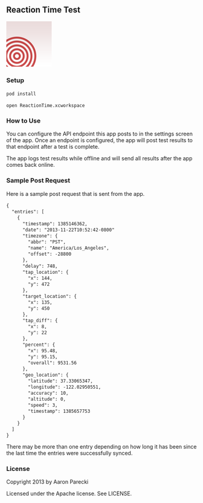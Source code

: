 ## Reaction Time Test

![Icon](ReactionTime/Images.xcassets/AppIcon.appiconset/Icon60@2x.png)

### Setup

`pod install`

`open ReactionTime.xcworkspace`

### How to Use

You can configure the API endpoint this app posts to in the settings screen of the app. 
Once an endpoint is configured, the app will post test results to that endpoint 
after a test is complete.

The app logs test results while offline and will send all results after the app comes 
back online.


### Sample Post Request

Here is a sample post request that is sent from the app.

```
{
  "entries": [
    {
      "timestamp": 1385146362,
      "date": "2013-11-22T10:52:42-0800"
      "timezone": {
        "abbr": "PST",
        "name": "America/Los_Angeles",
        "offset": -28800
      },
      "delay": 748,
      "tap_location": {
        "x": 144,
        "y": 472
      },
      "target_location": {
        "x": 135,
        "y": 450
      },
      "tap_diff": {
        "x": 8,
        "y": 22
      },
      "percent": {
        "x": 95.48,
        "y": 95.15,
        "overall": 9531.56
      },
      "geo_location": {
        "latitude": 37.33065347,
        "longitude": -122.02950551,
        "accuracy": 10,
        "altitude": 0,
        "speed": 3,
        "timestamp": 1385657753
      }
    }
  ]
}
```

There may be more than one entry depending on how long it has been since the last time
the entries were successfully synced.

### License

Copyright 2013 by Aaron Parecki

Licensed under the Apache license. See LICENSE.

